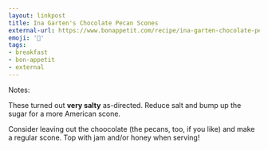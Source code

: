 ```yaml
---
layout: linkpost
title: Ina Garten's Chocolate Pecan Scones
external-url: https://www.bonappetit.com/recipe/ina-garten-chocolate-pecan-scones
emoji: '🥐'
tags:
- breakfast
- bon-appetit
- external
---
```


Notes:

These turned out **very salty** as-directed. Reduce salt and bump up the sugar for a more American scone.

Consider leaving out the choocolate (the pecans, too, if you like) and make a regular scone. Top with jam and/or honey when serving!
